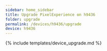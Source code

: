 ```yaml
---
sidebar: home_sidebar
title: Upgrade PixelExperience on h9436
folder: upgrade
permalink: /devices/h9436/upgrade
device: h9436
---
```

{% include templates/device_upgrade.md %}
